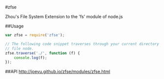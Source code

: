 #zfse

Zhou's File System Extension to the 'fs' module of node.js

##Usage

```javascript
var zfse = require('zfse');

// The following code snippet traverses through your current directory and prints every
// file node.
zfse.traverse('./', function (f) {
    console.log(f);
});
```

##API
http://joeyu.github.io/zfse/modules/zfse.html
